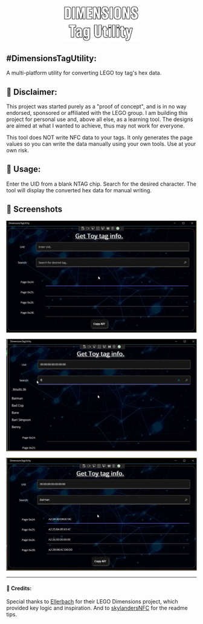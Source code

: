 ﻿<p align="center">
<img src="https://github.com/Absent-reality/Dimensions-Tag-Utility/blob/master/Resources/Images/tagutil_logo.png?raw=true" alt="TitleImg" width="200"/>
</p>

#**DimensionsTagUtility:**
------------------
A multi-platform utility for converting LEGO toy tag's hex data.

## 🚨 Disclaimer:
This project was started purely as a "proof of concept", and is in no way endorsed, sponsored or affiliated with the LEGO group.
I am building this project for personal use and, above all else, as a learning tool. The designs are aimed at what I wanted to achieve, thus may not work for everyone.

This tool does NOT write NFC data to your tags.
It only generates the page values so you can write the data manually using your own tools. 
Use at your own risk.

## 🔧 Usage:
Enter the UID from a blank NTAG chip.
Search for the desired character.
The tool will display the converted hex data for manual writing.

## 📸 Screenshots

<p align="center">
<img src="https://github.com/Absent-reality/Dimensions-Tag-Utility/blob/master/.Github/Images/Screenshot_20250803_030825_Chrome.jpg?raw=true" alt="ScreenShot1" />
</p>

<p align="center">
<img src="https://github.com/Absent-reality/Dimensions-Tag-Utility/blob/master/.Github/Images/Screenshot_20250803_031038_Chrome.jpg?raw=true" alt="ScreenShot2" />
</p>

<p align="center">
<img src="https://github.com/Absent-reality/Dimensions-Tag-Utility/blob/master/.Github/Images/Screenshot_20250803_030933_Chrome.jpg?raw=true" alt="ScreenShot3" />
</p>

-----------------------

#### 🙏 Credits:
Special thanks to [Ellerbach](https://github.com/Ellerbach) for their LEGO Dimensions project, which provided key logic and inspiration.
And to [skylandersNFC](https://github.com/skylandersNFC) for the readme tips.

